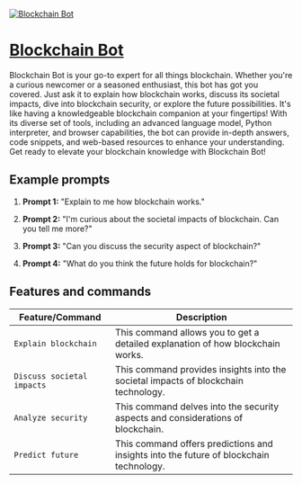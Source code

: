 [![Blockchain Bot](null)](https://chat.openai.com/g/g-835wvKPsP-blockchain-bot)

# [Blockchain Bot](https://chat.openai.com/g/g-835wvKPsP-blockchain-bot)

Blockchain Bot is your go-to expert for all things blockchain. Whether you're a curious newcomer or a seasoned enthusiast, this bot has got you covered. Just ask it to explain how blockchain works, discuss its societal impacts, dive into blockchain security, or explore the future possibilities. It's like having a knowledgeable blockchain companion at your fingertips! With its diverse set of tools, including an advanced language model, Python interpreter, and browser capabilities, the bot can provide in-depth answers, code snippets, and web-based resources to enhance your understanding. Get ready to elevate your blockchain knowledge with Blockchain Bot!

## Example prompts

1. **Prompt 1:** "Explain to me how blockchain works."

2. **Prompt 2:** "I'm curious about the societal impacts of blockchain. Can you tell me more?"

3. **Prompt 3:** "Can you discuss the security aspect of blockchain?"

4. **Prompt 4:** "What do you think the future holds for blockchain?"

## Features and commands

| Feature/Command | Description |
| --- | --- |
| `Explain blockchain` | This command allows you to get a detailed explanation of how blockchain works. |
| `Discuss societal impacts` | This command provides insights into the societal impacts of blockchain technology. |
| `Analyze security` | This command delves into the security aspects and considerations of blockchain. |
| `Predict future` | This command offers predictions and insights into the future of blockchain technology. |